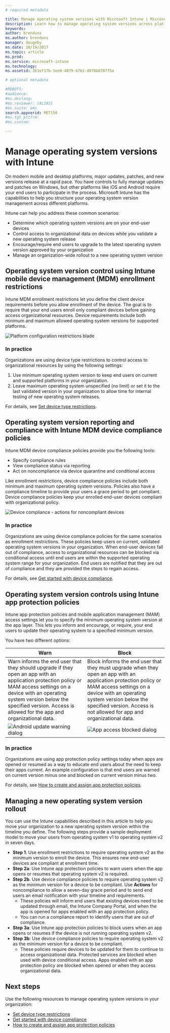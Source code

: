 ```yaml
---
# required metadata

title: Manage operating system versions with Microsoft Intune | Microsoft Intune
description: Learn how to manage operating system versions across platforms with Microsoft Intune. 
keywords:
author: brenduns
ms.author: brenduns
manager: dougeby
ms.date: 10/19/2017
ms.topic: article
ms.prod:
ms.service: microsoft-intune
ms.technology:
ms.assetid: 361ef17b-1ee0-4879-b7b1-d678b0787f5a

# optional metadata

#ROBOTS:
#audience:
#ms.devlang:
#ms.reviewer: [ALIAS]
#ms.suite: ems
search.appverid: MET150
#ms.tgt_pltfrm:
#ms.custom:

---
```


# Manage operating system versions with Intune
On modern mobile and desktop platforms, major updates, patches, and new versions release at a rapid pace. You have controls to fully manage updates and patches on Windows, but other platforms like iOS and Android require your end users to participate in the process.  Microsoft Intune has the capabilities to help you structure your operating system version management across different platforms.

Intune can help you address these common scenarios: 
- Determine which operating system versions are on your end-user devices
- Control access to organizational data on devices while you validate a new operating system release
- Encourage/require end users to upgrade to the latest operating system version approved by your organization
- Manage an organization-wide rollout to a new operating system version
  
## Operating system version control using Intune mobile device management (MDM) enrollment restrictions
Intune MDM enrollment restrictions let you define the client device requirements before you allow enrollment of the device. The goal is to require that your end users enroll only compliant devices before gaining access organizational resources. Device requirements include both minimum and maximum allowed operating system versions for supported platforms.
 
![Platform configuration restrictions blade](./media/os-version-platform-configurations.png) 
 
### In practice
Organizations are using device type restrictions to control access to organizational resources by using the following settings: 
1. Use minimum operating system version to keep end users on current and supported platforms in your organization. 
2. Leave maximum operating system unspecified (no limit) or set it to the last validated version in your organization to allow time for internal testing of new operating system releases.

For details, see [Set device type restrictions](https://docs.microsoft.com/intune/enrollment-restrictions-set#set-device-type-restrictions).
 
## Operating system version reporting and compliance with Intune MDM device compliance policies
Intune MDM device compliance policies provide you the following tools: 
- Specify compliance rules
- View compliance status via reporting
- Act on noncompliance via device quarantine and conditional access

Like enrollment restrictions, device compliance policies include both minimum and maximum operating system versions. Policies also have a compliance timeline to provide your users a grace period to get compliant. Device compliance policies keep your enrolled end-user devices compliant with organizational policy.

![Device compliance - actions for noncompliant devices](./media/os-version-actions-noncompliance.png) 

### In practice
Organizations are using device compliance policies for the same scenarios as enrollment restrictions. These policies keep users on current, validated operating system versions in your organization. When end-user devices fall out of compliance, access to organizational resources can be blocked via conditional access until end users are within the supported operating system range for your organization. End users are notified that they are out of compliance and they are provided the steps to regain access.   

For details, see [Get started with device compliance](https://docs.microsoft.com/intune/device-compliance-get-started).
 
## Operating system version controls using Intune app protection policies    
Intune app protection policies and mobile application management (MAM) access settings let you to specify the minimum operating system version at the app layer. This lets you inform and encourage, or require, your end users to update their operating system to a specified minimum version.
 
You have two different options: 

|Warn  |Block  |
|---------|---------|
|Warn informs the end user that they should upgrade if they open an app with an application protection policy or MAM access settings on a device with an operating system version below the specified version. Access is allowed for the app and organizational data.|Block informs the end user that they must upgrade when they open an app with an application protection policy or MAM access settings on a device with an operating system version below the specified version. Access is not allowed for app and organizational data.|
|![Android update warning dialog](./media/os-version-update-warning.png)    |![App access blocked dialog](./media/os-version-access-blocked.png)          |

 
### In practice
Organizations are using app protection policy settings today when apps are opened or resumed as a way to educate end users about the need to keep their apps current. An example configuration is that end users are warned on current version minus one and blocked on current version minus two.
 
For details, see [How to create and assign app protection policies](https://docs.microsoft.com/intune/app-protection-policies).

## Managing a new operating system version rollout
You can use the Intune capabilities described in this article to help you move your organization to a new operating system version within the timeline you define. The following steps provide a sample deployment model to move your users from operating system v1 to operating system v2 in seven days.
- **Step 1**: Use enrollment restrictions to require operating system v2 as the minimum version to enroll the device. This ensures new end-user devices are compliant at enrollment time.
- **Step 2a**: Use Intune app protection policies to warn users when the app opens or resumes that operating system v2 is required.
- **Step 2b**. Use device compliance policies to require operating system v2 as the minimum version for a device to be compliant. Use **Actions** for noncompliance to allow a seven-day grace period and to send end users an email notification with your timeline and requirements.
  -  These policies will inform end users that existing devices need to be updated through email, the Intune Company Portal, and when the app is opened for apps enabled with an app protection policy.
  - You can run a compliance report to identify users that are out of compliance. 
- **Step 3a**: Use Intune app protection policies to block users when an app opens or resumes if the device is not running operating system v2.
- **Step 3b**: Use device compliance policies to require operating system v2 as the minimum version for a device to be compliant.
  - These policies require devices to be updated for them to continue to access organizational data. Protected services are blocked when used with device conditional access. Apps enabled with an app protection policy are blocked when opened or when they access organizational data.

## Next steps
Use the following resources to manage operating system versions in your organization: 

- [Set device type restrictions](https://docs.microsoft.com/intune/enrollment-restrictions-set#set-device-type-restrictions)
- [Get started with device compliance](https://docs.microsoft.com/intune/device-compliance-get-started)
- [How to create and assign app protection policies](https://docs.microsoft.com/intune/app-protection-policies)
